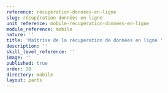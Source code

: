 ```yaml
---
reference: récupération-données-en-ligne
slug: récupération-données-en-ligne
unit_reference: mobile-récupération-données-en-ligne
module_reference: mobile
nature: ''
title: 'Maîtrise de la récupération de données en ligne '
description: ''
skill_level_reference: ''
image: ''
published: true
order: 20
directory: mobile
layout: parts
---
```

